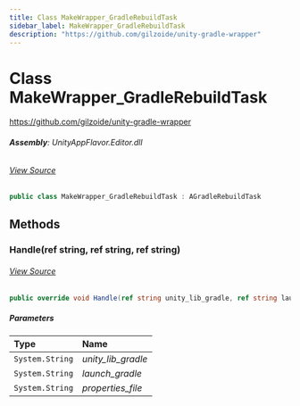 ```yaml
---
title: Class MakeWrapper_GradleRebuildTask
sidebar_label: MakeWrapper_GradleRebuildTask
description: "https://github.com/gilzoide/unity-gradle-wrapper"
---
```

# Class MakeWrapper_GradleRebuildTask
https://github.com/gilzoide/unity-gradle-wrapper

###### **Assembly**: UnityAppFlavor.Editor.dll
###### [View Source](https://github.com/LiuOcean/UnityAppFlavor/blob/main/UnityAppFlavor/Assets/Editor/BuildPhase/Android/GenTask/MakeWrapper_GradleRebuildTask.cs#L11)
```csharp title="Declaration"
public class MakeWrapper_GradleRebuildTask : AGradleRebuildTask
```
## Methods
### Handle(ref string, ref string, ref string)

###### [View Source](https://github.com/LiuOcean/UnityAppFlavor/blob/main/UnityAppFlavor/Assets/Editor/BuildPhase/Android/GenTask/MakeWrapper_GradleRebuildTask.cs#L18)
```csharp title="Declaration"
public override void Handle(ref string unity_lib_gradle, ref string launch_gradle, ref string properties_file)
```

##### Parameters

| Type | Name |
|:--- |:--- |
| `System.String` | *unity_lib_gradle* |
| `System.String` | *launch_gradle* |
| `System.String` | *properties_file* |

